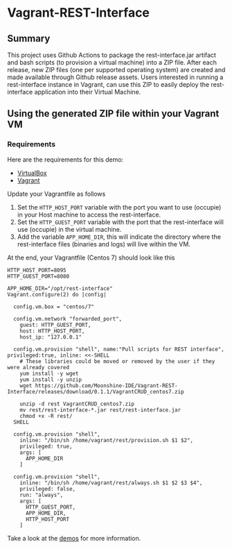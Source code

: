 # Vagrant-REST-Interface

## Summary
This project uses Github Actions to package the rest-interface.jar artifact and bash scripts (to provision a virtual machine) into a ZIP file. After each release, new ZIP files (one per supported operating system) are created and made available through Github release assets. Users interested in running a rest-interface instance in Vagrant,
can use this ZIP to easily deploy the rest-interface application into their Virtual Machine.

## Using the generated ZIP file within your Vagrant VM

### Requirements

Here are the requirements for this demo:
- [VirtualBox](https://www.virtualbox.org/wiki/Downloads)
- [Vagrant](https://www.vagrantup.com/downloads)

Update your Vagrantfile as follows
1. Set the `HTTP_HOST_PORT` variable with the port you want to use (occupie) in your Host machine to access the rest-interface.
2. Set the `HTTP_GUEST_PORT` variable with the port that the rest-interface will use (occupie) in the virtual machine.
3. Add the variable `APP_HOME_DIR`, this will indicate the directory where the rest-interface files (binaries and logs) will live within the VM.

At the end, your Vagrantfile (Centos 7) should look like this
```
HTTP_HOST_PORT=8095
HTTP_GUEST_PORT=8080

APP_HOME_DIR="/opt/rest-interface"
Vagrant.configure(2) do |config|

  config.vm.box = "centos/7"

  config.vm.network "forwarded_port",
    guest: HTTP_GUEST_PORT,
    host: HTTP_HOST_PORT,
    host_ip: "127.0.0.1"

  config.vm.provision "shell", name:"Pull scripts for REST interface", privileged:true, inline: <<-SHELL
    # These libraries could be moved or removed by the user if they were already covered
    yum install -y wget
    yum install -y unzip
    wget https://github.com/Moonshine-IDE/Vagrant-REST-Interface/releases/download/0.1.1/VagrantCRUD_centos7.zip

    unzip -d rest VagrantCRUD_centos7.zip
    mv rest/rest-interface-*.jar rest/rest-interface.jar
    chmod +x -R rest/
  SHELL

  config.vm.provision "shell",
    inline: "/bin/sh /home/vagrant/rest/provision.sh $1 $2",
    privileged: true,
    args: [
      APP_HOME_DIR
    ]

  config.vm.provision "shell",
    inline: "/bin/sh /home/vagrant/rest/always.sh $1 $2 $3 $4",
    privileged: false,
    run: "always",
    args: [
      HTTP_GUEST_PORT,
      APP_HOME_DIR,
      HTTP_HOST_PORT
    ]

```
Take a look at the [demos](https://github.com/Moonshine-IDE/Vagrant-REST-Interface/tree/master/demo) for more information.
